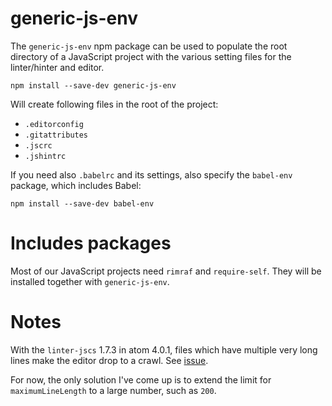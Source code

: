 # generic-js-env

The `generic-js-env` npm package can be used to populate the root
directory of a JavaScript project with the various setting files
for the linter/hinter and editor.

```
npm install --save-dev generic-js-env
```

Will create following files in the root of the project:

* `.editorconfig`
* `.gitattributes`
* `.jscrc`
* `.jshintrc`

If you need also `.babelrc` and its settings, also specify the
`babel-env` package, which includes Babel:

```
npm install --save-dev babel-env
```

# Includes packages

Most of our JavaScript projects need `rimraf` and `require-self`.
They will be installed together with `generic-js-env`.

# Notes

With the `linter-jscs` 1.7.3 in atom 4.0.1, files which have multiple
very long lines make the editor drop to a crawl.
See [issue](https://github.com/AtomLinter/linter-jscs/issues/241).

For now, the only solution I've come up is to extend the limit for
`maximumLineLength` to a large number, such as `200`.
